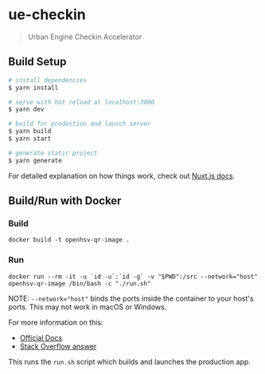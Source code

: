 # ue-checkin

> Urban Engine Checkin Accelerator

## Build Setup

``` bash
# install dependencies
$ yarn install

# serve with hot reload at localhost:3000
$ yarn dev

# build for production and launch server
$ yarn build
$ yarn start

# generate static project
$ yarn generate
```

For detailed explanation on how things work, check out [Nuxt.js docs](https://nuxtjs.org).


## Build/Run with Docker

### Build

```docker build -t openhsv-qr-image .```

### Run

```docker run --rm -it -u `id -u`:`id -g` -v "$PWD":/src --network="host"  openhsv-qr-image /bin/bash -c "./run.sh"```

NOTE: `--network="host"` binds the ports inside the container to your host's ports. This may not work in macOS or Windows.

For more information on this:
    
* [Official Docs](https://docs.docker.com/network/host/)
* [Stack Overflow answer](https://stackoverflow.com/questions/24319662/from-inside-of-a-docker-container-how-do-i-connect-to-the-localhost-of-the-mach)

This runs the `run.sh` script which builds and launches the production app.
